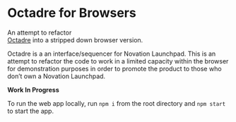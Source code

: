 # Octadre for Browsers

An attempt to refactor  
[Octadre](https://github.com/rafapaezbas/octadre) into a stripped down browser version.

Octadre is a an interface/sequencer for Novation Launchpad. This is an attempt to refactor the code to work in a limited capacity within the browser for demonstration purposes in order to promote the product to those who don’t own a Novation Launchpad.

**Work In Progress**

To run the web app locally, run `npm i` from the root directory and `npm start` to start the app.
